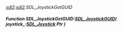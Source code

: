 _[sdl2](../../modules/sdl2/sdl2-module.md):[sdl2](../../modules/sdl2/sdl2-module.md).SDL\_JoystickGetGUID_
##### Function SDL\_JoystickGetGUID:[SDL_JoystickGUID](../../modules/sdl2/sdl2-sdl_joystickguid.md)( joystick_:[SDL_Joystick](../../modules/sdl2/sdl2-sdl_joystick.md) Ptr )
